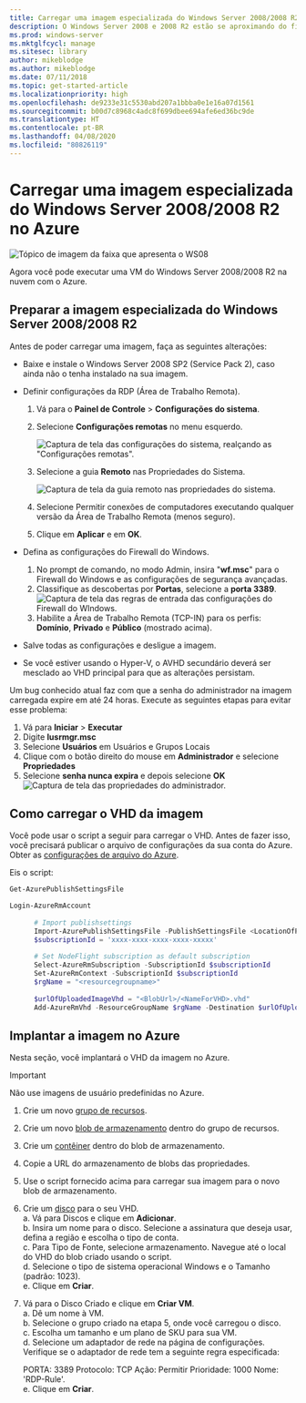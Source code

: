 ```yaml
---
title: Carregar uma imagem especializada do Windows Server 2008/2008 R2 no Azure
description: O Windows Server 2008 e 2008 R2 estão se aproximando do fim de serviço. Saiba como migrar sua carga de trabalho para o Azure hospedando o Windows Server na nuvem.
ms.prod: windows-server
ms.mktglfcycl: manage
ms.sitesec: library
author: mikeblodge
ms.author: mikeblodge
ms.date: 07/11/2018
ms.topic: get-started-article
ms.localizationpriority: high
ms.openlocfilehash: de9233e31c5530abd207a1bbba0e1e16a07d1561
ms.sourcegitcommit: b00d7c8968c4adc8f699dbee694afe6ed36bc9de
ms.translationtype: HT
ms.contentlocale: pt-BR
ms.lasthandoff: 04/08/2020
ms.locfileid: "80826119"
---
```

# <a name="upload-a-windows-server-20082008-r2-specialized-image-to-azure"></a>Carregar uma imagem especializada do Windows Server 2008/2008 R2 no Azure 

![Tópico de imagem da faixa que apresenta o WS08](media/WS08-image-banner-large.png)

Agora você pode executar uma VM do Windows Server 2008/2008 R2 na nuvem com o Azure. 

## <a name="prep-the-windows-server-20082008-r2-specialized-image"></a>Preparar a imagem especializada do Windows Server 2008/2008 R2
Antes de poder carregar uma imagem, faça as seguintes alterações:

- Baixe e instale o Windows Server 2008 SP2 (Service Pack 2), caso ainda não o tenha instalado na sua imagem.

- Definir configurações da RDP (Área de Trabalho Remota).
  1. Vá para o **Painel de Controle** > **Configurações do sistema**.   
  2. Selecione **Configurações remotas** no menu esquerdo.

     ![Captura de tela das configurações do sistema, realçando as "Configurações remotas".](media/1a_remote_settings.png)

  3. Selecione a guia **Remoto** nas Propriedades do Sistema.   

     ![Captura de tela da guia remoto nas propriedades do sistema.](media/2c_sysprops.png)

  4. Selecione Permitir conexões de computadores executando qualquer versão da Área de Trabalho Remota (menos seguro).   
  5. Clique em **Aplicar** e em **OK**.
- Defina as configurações do Firewall do Windows.   
   1. No prompt de comando, no modo Admin, insira "**wf.msc**" para o Firewall do Windows e as configurações de segurança avançadas.   
   2. Classifique as descobertas por **Portas**, selecione a **porta 3389**.   
     ![Captura de tela das regras de entrada das configurações do Firewall do WIndows.](media/3b_inboundrules.png)   
   3. Habilite a Área de Trabalho Remota (TCP-IN) para os perfis: **Domínio**, **Privado** e **Público** (mostrado acima).

- Salve todas as configurações e desligue a imagem.   
- Se você estiver usando o Hyper-V, o AVHD secundário deverá ser mesclado ao VHD principal para que as alterações persistam.

Um bug conhecido atual faz com que a senha do administrador na imagem carregada expire em até 24 horas. Execute as seguintes etapas para evitar esse problema: 

1. Vá para **Iniciar** > **Executar**
2. Digite **lusrmgr.msc**
3. Selecione **Usuários** em Usuários e Grupos Locais
4. Clique com o botão direito do mouse em **Administrador** e selecione **Propriedades**
5. Selecione **senha nunca expira** e depois selecione **OK**
![Captura de tela das propriedades do administrador.](media/6_adminprops.png)

## <a name="uploading-the-image-vhd"></a>Como carregar o VHD da imagem
Você pode usar o script a seguir para carregar o VHD. Antes de fazer isso, você precisará publicar o arquivo de configurações da sua conta do Azure. Obter as [configurações de arquivo do Azure](https://azure.microsoft.com/downloads/).

Eis o script:

```powershell
Get-AzurePublishSettingsFile 

Login-AzureRmAccount
 
      # Import publishsettings
      Import-AzurePublishSettingsFile -PublishSettingsFile <LocationOfPublishingFile>
      $subscriptionId = 'xxxx-xxxx-xxxx-xxxx-xxxxx'
 
      # Set NodeFlight subscription as default subscription
      Select-AzureRmSubscription -SubscriptionId $subscriptionId
      Set-AzureRmContext -SubscriptionId $subscriptionId
      $rgName = "<resourcegroupname>"
    
      $urlOfUploadedImageVhd = "<BlobUrl>/<NameForVHD>.vhd"
      Add-AzureRmVhd -ResourceGroupName $rgName -Destination $urlOfUploadedImageVhd -LocalFilePath "<FilePath>"  
```
## <a name="deploy-the-image-in-azure"></a>Implantar a imagem no Azure
Nesta seção, você implantará o VHD da imagem no Azure. 

> [!IMPORTANT]
> Não use imagens de usuário predefinidas no Azure.

1.    Crie um novo [grupo de recursos](https://docs.microsoft.com/rest/api/resources/resourcegroups/createorupdate). 
2.    Crie um novo [blob de armazenamento](https://docs.microsoft.com/rest/api/storageservices/put-blob) dentro do grupo de recursos.
3.    Crie um [contêiner](https://docs.microsoft.com/rest/api/storageservices/create-container) dentro do blob de armazenamento.
4.    Copie a URL do armazenamento de blobs das propriedades.
5.    Use o script fornecido acima para carregar sua imagem para o novo blob de armazenamento.
6.    Crie um [disco](https://docs.microsoft.com/azure/virtual-machines/windows/prepare-for-upload-vhd-image) para o seu VHD.   
     a.    Vá para Discos e clique em **Adicionar**.  
     b.    Insira um nome para o disco. Selecione a assinatura que deseja usar, defina a região e escolha o tipo de conta.   
     c. Para Tipo de Fonte, selecione armazenamento. Navegue até o local do VHD do blob criado usando o script.  
     d. Selecione o tipo de sistema operacional Windows e o Tamanho (padrão: 1023).   
     e. Clique em **Criar**.   

7.    Vá para o Disco Criado e clique em **Criar VM**.   
     a.    Dê um nome à VM.   
     b.    Selecione o grupo criado na etapa 5, onde você carregou o disco.   
     c.    Escolha um tamanho e um plano de SKU para sua VM.   
     d.    Selecione um adaptador de rede na página de configurações. Verifique se o adaptador de rede tem a seguinte regra especificada:
 
        PORTA: 3389 Protocolo: TCP Ação: Permitir Prioridade: 1000 Nome: 'RDP-Rule'.   
     e.    Clique em **Criar**.




